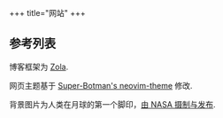 +++
title="网站"
+++

## 参考列表

博客框架为 [Zola](https://github.com/getzola/zola).

网页主题基于 [Super-Botman's neovim-theme](https://github.com/Super-Botman/neovim-theme) 修改.

背景图片为人类在月球的第一个脚印，[由 NASA 摄制与发布](https://nssdc.gsfc.nasa.gov/imgcat/html/object_page/a11_h_40_5878.html).
